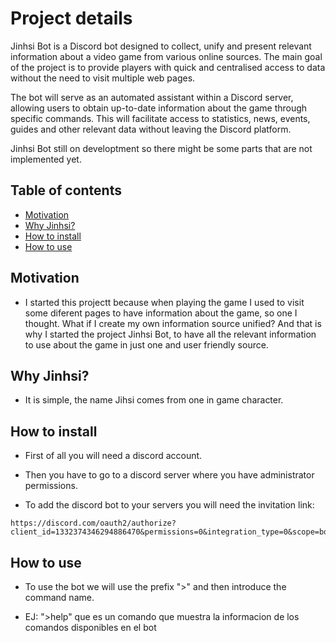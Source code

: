 # Project details

Jinhsi Bot is a Discord bot designed to collect, unify and present relevant information about a video game from various online sources. The main goal of the project is to provide players with quick and centralised access to data without the need to visit multiple web pages.

The bot will serve as an automated assistant within a Discord server, allowing users to obtain up-to-date information about the game through specific commands. This will facilitate access to statistics, news, events, guides and other relevant data without leaving the Discord platform.

Jinhsi Bot still on developtment so there might be some parts that are not implemented yet.

## Table of contents

- [Motivation](#motivation)
- [Why Jinhsi?](#why-jinhsi?)
- [How to install](#how-to-install)
- [How to use](#how-to-use)

## Motivation

- I started this projectt because when playing the game I used to visit some diferent pages to have information about the game, so one I thought. What if I create my own information source unified? And that is why I started the project Jinhsi Bot, to have all the relevant information to use about the game in just one and user friendly source.

## Why Jinhsi?

- It is simple, the name Jihsi comes from one in game character.

## How to install

- First of all you will need a discord account.

- Then you have to go to a discord server where you have administrator permissions.

- To add the discord bot to your servers you will need the invitation link:

```
https://discord.com/oauth2/authorize?client_id=1332374346294886470&permissions=0&integration_type=0&scope=bot
```

## How to use

- To use the bot we will use the prefix ">" and then introduce the command name.

- EJ: ">help" que es un comando que muestra la informacion de los comandos disponibles en el bot
